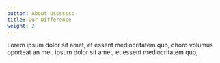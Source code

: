 ```yaml
---
button: About usssssss
title: Our Difference
weight: 2
---
```


Lorem ipsum dolor sit amet, et essent mediocritatem quo, choro volumus oporteat an mei. ipsum dolor sit amet, et essent mediocritatem quo,